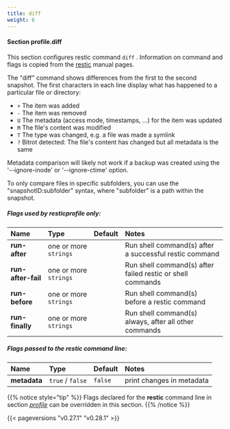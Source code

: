 ```yaml
---
title: diff
weight: 6
---
```

#### Section profile.**diff**

This section configures restic command `diff` .
Information on command and flags is copied from the [restic](https://github.com/restic/restic) manual pages.

The "diff" command shows differences from the first to the second snapshot. The
first characters in each line display what has happened to a particular file or
directory:

* `+` The item was added
* `-` The item was removed
* `U` The metadata (access mode, timestamps, ...) for the item was updated
* `M` The file's content was modified
* `T` The type was changed, e.g. a file was made a symlink
* `?` Bitrot detected: The file's content has changed but all metadata is the same


Metadata comparison will likely not work if a backup was created using the
'--ignore-inode' or '--ignore-ctime' option.

To only compare files in specific subfolders, you can use the
"snapshotID:subfolder" syntax, where "subfolder" is a path within the
snapshot.

##### Flags used by **resticprofile** only:

| Name              | Type                    | Default  | Notes |
|:------------------|:------------------------|:---------|:------|
| **run-after** |one or more `strings` | |Run shell command(s) after a successful restic command |
| **run-after-fail** |one or more `strings` | |Run shell command(s) after failed restic or shell commands |
| **run-before** |one or more `strings` | |Run shell command(s) before a restic command |
| **run-finally** |one or more `strings` | |Run shell command(s) always, after all other commands |



##### Flags passed to the **restic** command line:

| Name              | Type                    | Default  | Notes |
|:------------------|:------------------------|:---------|:------|
| **metadata** |`true` / `false` |`false` |print changes in metadata |




{{% notice style="tip" %}}
Flags declared for the **restic** command line in section *[profile](../profile)*
can be overridden in this section.
{{% /notice %}}


{{< pageversions "v0.27.1" "v0.28.1" >}}
